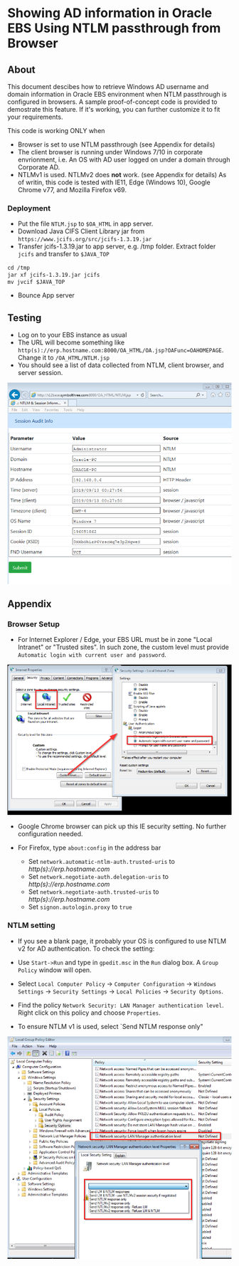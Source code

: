 # Showing AD information in Oracle EBS Using NTLM passthrough from Browser

## About

This document descibes how to retrieve Windows AD username and domain information in Oracle EBS environment when NTLM passthrough is configured in browsers.  A sample proof-of-concept code is provided to demostrate this feature.  If it's working, you can further customize it to fit your requirements.

This code is working ONLY when

- Browser is set to use NTLM passthrough (see Appendix for details)
- The client browser is running under Windows 7/10 in corporate envrionment, 
i.e. An OS with AD user logged on under a domain through Corporate AD.
- NTLMv1 is used.  NTLMv2 does **not** work.  (see Appendix for details)
 As of writin, this code is tested with IE11, Edge (Windows 10), Google Chrome v77, and Mozilla Firefox v69.

### Deployment

- Put the file `NTLM.jsp` to `$OA_HTML` in app server.
- Download Java CIFS Client Library jar from `https://www.jcifs.org/src/jcifs-1.3.19.jar`
- Transfer jcifs-1.3.19.jar to app server, e.g. /tmp folder.  Extract folder `jcifs` and transfer to `$JAVA_TOP` 

```
cd /tmp
jar xf jcifs-1.3.19.jar jcifs
mv jvcif $JAVA_TOP
```

- Bounce App server

## Testing

- Log on to your EBS instance as usual
- The URL will become something like 
`http(s)://erp.hostname.com:8000/OA_HTML/OA.jsp?OAFunc=OAHOMEPAGE`. Change it to `/OA_HTML/NTLM.jsp`
- You should see a list of data collected from NTLM, client browser, and server session.

<img src="pic/NTLM-sample.png">

## Appendix

### Browser Setup

- For Internet Explorer / Edge, your EBS URL must be in zone "Local Intranet" or "Trusted sites". In such zone, the custom level must provide `Automatic login with current user and password`.
<img src="pic/IEsetting.png">

- Google Chrome browser can pick up this IE security setting.  No further configuration needed.

- For Firefox, type `about:config` in the address bar
  - Set `network.automatic-ntlm-auth.trusted-uris` to _http(s)://erp.hostname.com_
  - Set `network.negotiate-auth.delegation-uris` to _http(s)://erp.hostname.com_
  - Set `network.negotiate-auth.trusted-uris` to _http(s)://erp.hostname.com_
  - Set `signon.autologin.proxy` to `true`

### NTLM setting

- If you see a blank page, it probably your OS is configured to use NTLM v2 for AD authentication.  To check the setting:

- Use `Start->Run` and type in `gpedit.msc` in the `Run` dialog box.  A `Group Policy` window will open.

- Select `Local Computer Policy` -> `Computer Configuration` -> `Windows Settings` -> `Security Settings` -> `Local Policies` -> `Security Options`.

- Find the policy `Network Security: LAN Manager authentication level`.
Right click on this policy and choose `Properties`.

- To ensure NTLM v1 is used, select `Send NTLM response only"

<img src="pic/Auth-level.png">
